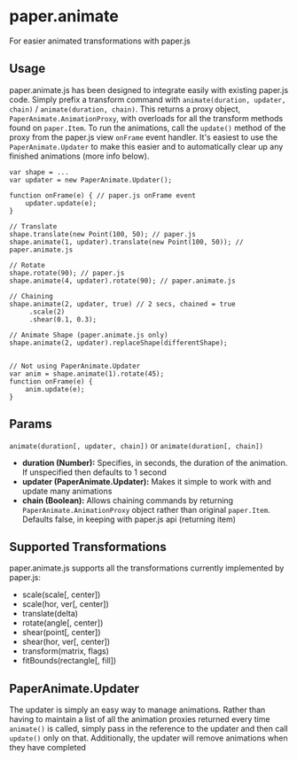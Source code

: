 paper.animate
=============

For easier animated transformations with paper.js

Usage
-----

paper.animate.js has been designed to integrate easily with existing paper.js code. Simply prefix a transform command with `animate(duration, updater, chain)` / `animate(duration, chain)`. This returns a proxy object, `PaperAnimate.AnimationProxy`, with overloads for all the transform methods found on `paper.Item`. To run the animations, call the `update()` method of the proxy from the paper.js view `onFrame` event handler. It's easiest to use the `PaperAnimate.Updater` to make this easier and to automatically clear up any finished animations (more info below).

    var shape = ...
    var updater = new PaperAnimate.Updater();
    
    function onFrame(e) { // paper.js onFrame event
        updater.update(e);
    }
    
    // Translate
    shape.translate(new Point(100, 50); // paper.js
    shape.animate(1, updater).translate(new Point(100, 50)); // paper.animate.js
    
    // Rotate
    shape.rotate(90); // paper.js
    shape.animate(4, updater).rotate(90); // paper.animate.js
    
    // Chaining
    shape.animate(2, updater, true) // 2 secs, chained = true
         .scale(2)
         .shear(0.1, 0.3);
    
    // Animate Shape (paper.animate.js only)
    shape.animate(2, updater).replaceShape(differentShape);
    
	
    // Not using PaperAnimate.Updater
    var anim = shape.animate(1).rotate(45);
    function onFrame(e) {
        anim.update(e);
    }
    
Params
------

`animate(duration[, updater, chain])` or `animate(duration[, chain])`

- **duration (Number):** Specifies, in seconds, the duration of the animation. If unspecified then defaults to 1 second
- **updater (PaperAnimate.Updater):** Makes it simple to work with and update many animations
- **chain (Boolean):** Allows chaining commands by returning `PaperAnimate.AnimationProxy` object rather than original `paper.Item`. Defaults false, in keeping with paper.js api (returning item)

Supported Transformations
-------------------------

paper.animate.js supports all the transformations currently implemented by paper.js:

- scale(scale[, center])
- scale(hor, ver[, center])
- translate(delta)
- rotate(angle[, center])
- shear(point[, center])
- shear(hor, ver[, center])
- transform(matrix, flags)
- fitBounds(rectangle[, fill])

PaperAnimate.Updater
--------------------

The updater is simply an easy way to manage animations. Rather than having to maintain a list of all the animation proxies returned every time `animate()` is called, simply pass in the reference to the updater and then call `update()` only on that. Additionally, the updater will remove animations when they have completed